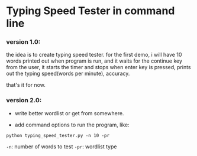 # Typing Speed Tester in command line

### version 1.0:
the idea is to create typing speed tester. for the first demo, i will have 10 words printed out when program is run, and it waits for the continue key from the user, it starts the timer and stops when enter key is pressed, prints out the typing speed(words per minute), accuracy.

that's it for now.

### version 2.0:
- write better wordlist or get from somewhere.

- add command options to run the program, like:
```
python typing_speed_tester.py -n 10 -pr
```
`-n`: number of words to test
`-pr`: wordlist type

